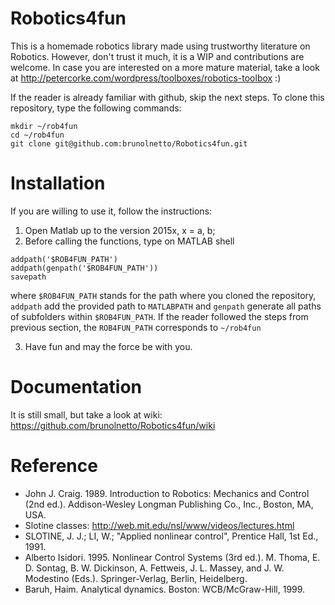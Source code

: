# Robotics4fun

This is a homemade robotics library made using trustworthy literature on Robotics. However, don't trust it much, it is a WIP and contributions are welcome. In case you are interested on a more mature material, take a look at http://petercorke.com/wordpress/toolboxes/robotics-toolbox :) 

If the reader is already familiar with github, skip the next steps. To clone this repository, type the following commands:

```
mkdir ~/rob4fun 
cd ~/rob4fun
git clone git@github.com:brunolnetto/Robotics4fun.git 
```

# Installation

If you are willing to use it, follow the instructions:

1) Open Matlab up to the version 2015x, x = a, b;
2) Before calling the functions, type on MATLAB shell 

```
addpath('$ROB4FUN_PATH')
addpath(genpath('$ROB4FUN_PATH'))
savepath
``` 

where ```$ROB4FUN_PATH``` stands for the path where you cloned the repository, ```addpath``` add the provided path to ```MATLABPATH``` and ```genpath``` generate all paths of subfolders within ```$ROB4FUN_PATH```. If the reader followed the steps from previous section, the ```ROB4FUN_PATH``` corresponds to ```~/rob4fun```


3) Have fun and may the force be with you.

# Documentation
It is still small, but take a look at wiki: https://github.com/brunolnetto/Robotics4fun/wiki

# Reference

- John J. Craig. 1989. Introduction to Robotics: Mechanics and Control (2nd ed.). Addison-Wesley Longman Publishing Co., Inc., Boston, MA, USA.
- Slotine classes: http://web.mit.edu/nsl/www/videos/lectures.html 
- SLOTINE, J. J.; LI, W.; "Applied nonlinear control", Prentice Hall, 1st Ed., 1991.
- Alberto Isidori. 1995. Nonlinear Control Systems (3rd ed.). M. Thoma, E. D. Sontag, B. W. Dickinson, A. Fettweis, J. L. Massey, and J. W. Modestino (Eds.). Springer-Verlag, Berlin, Heidelberg.
- Baruh, Haim. Analytical dynamics. Boston: WCB/McGraw-Hill, 1999. 
